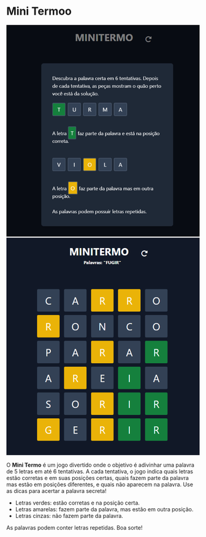 # Mini Termoo

![minitermoo](images/minitermo-regras.png)
![minitermoo](images/minitermo-jogo.png)

O **Mini Termo** é um jogo divertido onde o objetivo é adivinhar uma palavra de 5 letras em até 6 tentativas. A cada tentativa, o jogo indica quais letras estão corretas e em suas posições certas, quais fazem parte da palavra mas estão em posições diferentes, e quais não aparecem na palavra. Use as dicas para acertar a palavra secreta!

- Letras verdes: estão corretas e na posição certa.
- Letras amarelas: fazem parte da palavra, mas estão em outra posição.
- Letras cinzas: não fazem parte da palavra.

As palavras podem conter letras repetidas. Boa sorte!
